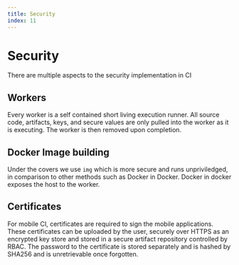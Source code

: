 ```yaml
---
title: Security
index: 11
---
```


# Security

There are multiple aspects to the security implementation in CI

## Workers

Every worker is a self contained short living execution runner. All source code, artifacts, keys, and secure values are only pulled into the worker as it is executing. The worker is then removed upon completion.

## Docker Image building

Under the covers we use `img` which is more secure and runs unpriviledged, in comparison to other methods such as Docker in Docker. Docker in docker exposes the host to the worker.

## Certificates

For mobile CI, certificates are required to sign the mobile applications. These certificates can be uploaded by the user, securely over HTTPS as an encrypted key store and stored in a secure artifact repository controlled by RBAC. The password to the certificate is stored separately and is hashed by SHA256 and is unretrievable once forgotten.
